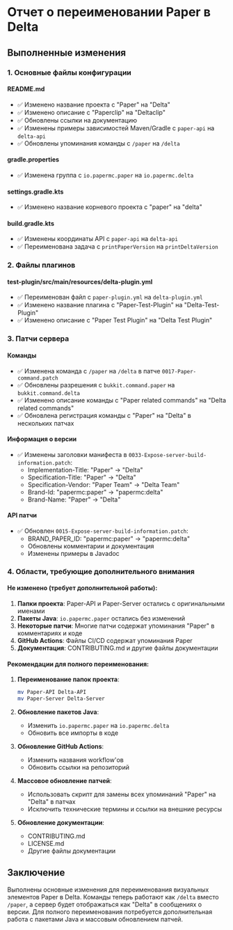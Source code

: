 # Отчет о переименовании Paper в Delta

## Выполненные изменения

### 1. Основные файлы конфигурации

#### README.md
- ✅ Изменено название проекта с "Paper" на "Delta"
- ✅ Изменено описание с "Paperclip" на "Deltaclip"
- ✅ Обновлены ссылки на документацию
- ✅ Изменены примеры зависимостей Maven/Gradle с `paper-api` на `delta-api`
- ✅ Обновлены упоминания команды с `/paper` на `/delta`

#### gradle.properties
- ✅ Изменена группа с `io.papermc.paper` на `io.papermc.delta`

#### settings.gradle.kts
- ✅ Изменено название корневого проекта с "paper" на "delta"

#### build.gradle.kts
- ✅ Изменены координаты API с `paper-api` на `delta-api`
- ✅ Переименована задача с `printPaperVersion` на `printDeltaVersion`

### 2. Файлы плагинов

#### test-plugin/src/main/resources/delta-plugin.yml
- ✅ Переименован файл с `paper-plugin.yml` на `delta-plugin.yml`
- ✅ Изменено название плагина с "Paper-Test-Plugin" на "Delta-Test-Plugin"
- ✅ Изменено описание с "Paper Test Plugin" на "Delta Test Plugin"

### 3. Патчи сервера

#### Команды
- ✅ Изменена команда с `/paper` на `/delta` в патче `0017-Paper-command.patch`
- ✅ Обновлены разрешения с `bukkit.command.paper` на `bukkit.command.delta`
- ✅ Изменено описание команды с "Paper related commands" на "Delta related commands"
- ✅ Обновлена регистрация команды с "Paper" на "Delta" в нескольких патчах

#### Информация о версии
- ✅ Изменены заголовки манифеста в `0033-Expose-server-build-information.patch`:
  - Implementation-Title: "Paper" → "Delta"
  - Specification-Title: "Paper" → "Delta"
  - Specification-Vendor: "Paper Team" → "Delta Team"
  - Brand-Id: "papermc:paper" → "papermc:delta"
  - Brand-Name: "Paper" → "Delta"

#### API патчи
- ✅ Обновлен `0015-Expose-server-build-information.patch`:
  - BRAND_PAPER_ID: "papermc:paper" → "papermc:delta"
  - Обновлены комментарии и документация
  - Изменены примеры в Javadoc

### 4. Области, требующие дополнительного внимания

#### Не изменено (требует дополнительной работы):
1. **Папки проекта**: Paper-API и Paper-Server остались с оригинальными именами
2. **Пакеты Java**: `io.papermc.paper` остались без изменений
3. **Некоторые патчи**: Многие патчи содержат упоминания "Paper" в комментариях и коде
4. **GitHub Actions**: Файлы CI/CD содержат упоминания Paper
5. **Документация**: CONTRIBUTING.md и другие файлы документации

#### Рекомендации для полного переименования:

1. **Переименование папок проекта**:
   ```bash
   mv Paper-API Delta-API
   mv Paper-Server Delta-Server
   ```

2. **Обновление пакетов Java**:
   - Изменить `io.papermc.paper` на `io.papermc.delta`
   - Обновить все импорты в коде

3. **Обновление GitHub Actions**:
   - Изменить названия workflow'ов
   - Обновить ссылки на репозиторий

4. **Массовое обновление патчей**:
   - Использовать скрипт для замены всех упоминаний "Paper" на "Delta" в патчах
   - Исключить технические термины и ссылки на внешние ресурсы

5. **Обновление документации**:
   - CONTRIBUTING.md
   - LICENSE.md
   - Другие файлы документации

## Заключение

Выполнены основные изменения для переименования визуальных элементов Paper в Delta. Команды теперь работают как `/delta` вместо `/paper`, а сервер будет отображаться как "Delta" в сообщениях о версии. Для полного переименования потребуется дополнительная работа с пакетами Java и массовым обновлением патчей. 